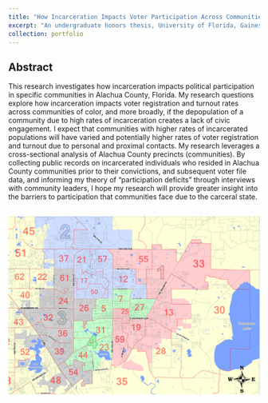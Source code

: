 ```yaml
---
title: "How Incarceration Impacts Voter Participation Across Communities"
excerpt: "An undergraduate honors thesis, University of Florida, Gainesville FL - April 2021"
collection: portfolio
---
```


## Abstract

This research investigates how incarceration impacts political participation in specific communities in Alachua County, Florida. My research questions explore how incarceration impacts voter registration and turnout rates across communities of color, and more broadly, if the depopulation of a community due to high rates of incarceration creates a lack of civic engagement. I expect that communities with higher rates of incarcerated populations will have varied and potentially higher rates of voter registration and turnout due to personal and proximal contacts. My research leverages a cross-sectional analysis of Alachua County precincts (communities). By collecting public records on incarcerated individuals who resided in Alachua County communities prior to their convictions, and subsequent voter file data, and informing my theory of “participation deficits” through interviews with community leaders, I hope my research will provide greater insight into the barriers to participation that communities face due to the carceral state.

<br/><img src='/images/GNV_map.png'>

<object data="../files/thesis.pdf" width="1000" height="1000" type='application/pdf'></object>
